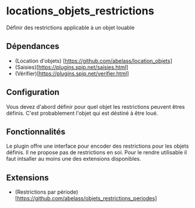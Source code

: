 # locations_objets_restrictions
Définir des restrictions applicable à un objet louable

## Dépendances
- (Location d'objets) [https://github.com/abelass/location_objets]
- (Saisies)[https://plugins.spip.net/saisies.html]
- (Vérifier)[https://plugins.spip.net/verifier.html]

## Configuration
Vous devez d'abord définir pour quel objet les restrictions peuvent êtres définis.
C'est probablement l'objet qui est déstiné à être loué.

## Fonctionnalités
Le plugin offre une interface pour encoder des restrictions pour les objets définis. Il ne propose pas de restrictions en soi. Pour le rendre utilisable il faut intsaller au moins une des extensions disponibles.

## Extensions
- (Restrictions par période)[https://github.com/abelass/objets_restrictions_periodes]
